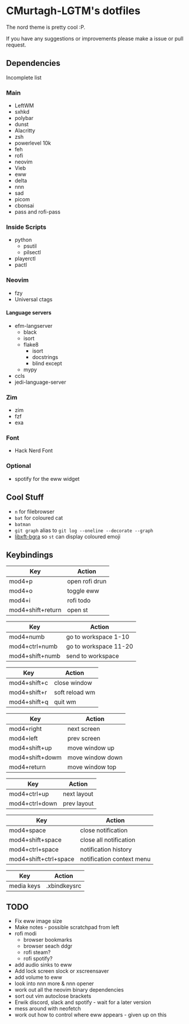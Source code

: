 # CMurtagh-LGTM's dotfiles

The nord theme is pretty cool :P.

If you have any suggestions or improvements please make a issue or pull request.

## Dependencies

Incomplete list

### Main
- LeftWM
- sxhkd
- polybar
- dunst
- Alacritty
- zsh
- powerlevel 10k
- feh
- rofi
- neovim
- Vieb
- eww
- delta
- nnn
- sad
- picom
- cbonsai
- pass and rofi-pass

### Inside Scripts
- python
	- psutil
	- pilsectl
- playerctl
- pactl

### Neovim
- fzy
- Universal ctags

#### Language servers
- efm-langserver
    - black
    - isort
    - flake8
        - isort
        - docstrings
        - blind except
    - mypy
- ccls
- jedi-language-server

### Zim
- zim
- fzf
- exa

### Font
- Hack Nerd Font

### Optional
- spotify for the eww widget

## Cool Stuff
- `n` for filebrowser
- `bat` for coloured cat
- `batman`
- `git graph` alias to `git log --oneline --decorate --graph`
- [libxft-bgra](https://aur.archlinux.org/packages/libxft-bgra/) so `st` can display coloured emoji

## Keybindings
Key 					| Action
------------------------|----------------------
mod4+p					| open rofi drun
mod4+o					| toggle eww
mod4+i                  | rofi todo
mod4+shift+return		| open st

Key 					| Action
------------------------|----------------------
mod4+numb				| go to workspace 1-10
mod4+ctrl+numb			| go to workspace 11-20
mod4+shift+numb 		| send to workspace

Key 					| Action
------------------------|----------------------
mod4+shift+c			| close window
mod4+shift+r			| soft reload wm
mod4+shift+q			| quit wm

Key 					| Action
------------------------|----------------------
mod4+right				| next screen
mod4+left				| prev screen
mod4+shift+up			| move window up
mod4+shift+dowm			| move window down
mod4+return				| move window top

Key 					| Action
------------------------|----------------------
mod4+ctrl+up			| next layout
mod4+ctrl+down			| prev layout

Key 					| Action
------------------------|----------------------
mod4+space				| close notification
mod4+shift+space		| close all notification
mod4+ctrl+space			| notification history
mod4+shift+ctrl+space	| notification context menu

Key 					| Action
------------------------|----------------------
media keys				| .xbindkeysrc

## TODO
- Fix eww image size
- Make notes - possible scratchpad from left
- rofi modi
    - browser bookmarks
    - browser seach ddgr
    - rofi steam?
    - rofi spotify?
- add audio sinks to eww
- Add lock screen slock or xscreensaver
- add volume to eww
- look into nnn more & nnn opener
- work out all the neovim binary dependencies
- sort out vim autoclose brackets
- Erwik discord, slack and spotify - wait for a later version
- mess around with neofetch
- work out how to control where eww appears - given up on this
